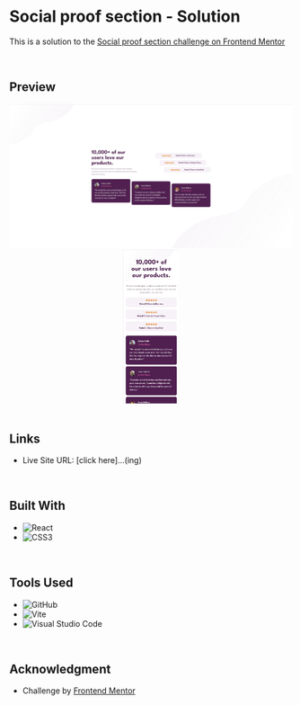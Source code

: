 # **Social proof section - Solution**

This is a solution to the [Social proof section challenge on Frontend Mentor](https://www.frontendmentor.io/challenges/social-proof-section-6e0qTv_bA)

<br>

## **Preview**

<div align='center'>
<img src="./public/desktop-design.JPG">
<img src="./public/mobile-design.JPG" width="100">
</div>

<br>

## **Links**

- Live Site URL: [click here]...(ing)

<br>

## **Built With**

- ![React](https://img.shields.io/badge/React-61DAFB?style=for-the-badge&logo=REACT&logoColor=white)
- ![CSS3](https://img.shields.io/badge/TailwindCSS-06B6D4.svg?style=for-the-badge&logo=TailwindCss&logoColor=white)

<br>

## **Tools Used**

- ![GitHub](https://img.shields.io/badge/github-%23121011.svg?style=for-the-badge&logo=github&logoColor=white)
- ![Vite](https://img.shields.io/badge/Vite-646CFF?logo=vite&logoColor=fff&style=for-the-badge)
- ![Visual Studio Code](https://img.shields.io/badge/Visual%20Studio%20Code-0078d7.svg?style=for-the-badge&logo=visual-studio-code&logoColor=white)

<br>

## **Acknowledgment**

- Challenge by [Frontend Mentor](https://www.frontendmentor.io)

<br>

<br>
